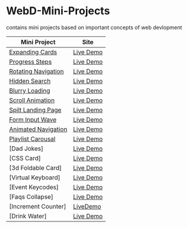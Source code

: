 # WebD-Mini-Projects
contains mini projects based on important concepts of web devlopment

| Mini Project  | Site          |
| ------------- | ------------- |
| [Expanding Cards](https://github.com/Shiw2807/WebD-Mini-Projects/tree/main/Day01_Expanding%20Cards) | [Live Demo](https://day01-expanding-cardss.netlify.app/)   |
| [Progress Steps](https://github.com/Shiw2807/WebD-Mini-Projects/tree/main/Day02_Progress%20Steps)  | [Live Demo](https://day02-progress-steps.netlify.app/)   |
| [Rotating Navigation](https://github.com/Shiw2807/WebD-Mini-Projects/tree/main/Day03_RotatingNavigation) | [Live Demo](https://day03-rotating-navigation-animation.netlify.app/) |
| [Hidden Search](https://github.com/Shiw2807/WebD-Mini-Projects/tree/main/Day04_HiddenSearch) | [Live Demo](https://day04-hidden-search.netlify.app/)  |
| [Blurry Loading](https://github.com/Shiw2807/WebD-Mini-Projects/tree/main/Day05_BlurryLoading) | [Live Demo](https://day05-blurry-loading.netlify.app/) | 
| [Scroll Animation](https://github.com/Shiw2807/WebD-Mini-Projects/tree/main/Day06_ScrollAnimation) | [Live Demo](https://day06-scroll-animation.netlify.app/)  |
| [Spilt Landing Page](https://github.com/Shiw2807/WebD-Mini-Projects/tree/main/Day07_SplitLandingPage) | [Live Demo](https://day07-split-landing-pagee.netlify.app/) |
| [Form Input Wave](https://github.com/Shiw2807/WebD-Mini-Projects/tree/main/Day08_Form_Input_Wave) | [Live Demo](https://day08-form-inputt-wave.netlify.app/) |
| [Animated Navigation](https://github.com/Shiw2807/WebD-Mini-Projects/tree/main/Day09_Animated_Navigation) | [Live Demo](https://day09-animated-navigation.netlify.app/) |
| [Playlist Carousal](https://github.com/Shiw2807/WebD-Mini-Projects/tree/main/Day10_Carousal) | [Live Demo](https://day10-playlist-carousal.netlify.app/) |
| [Dad Jokes] | [Live Demo](https://day11-dad-jokes.netlify.app/) |
| [CSS Card]  | [Live Demo](https://day12-css-card.netlify.app/) |
| [3d Foldable Card] | [Live Demo](https://day13-3d-foldable-card.netlify.app/) |
| [Virtual Keyboard] | [Live Demo](https://day14-virtual-keyboard.netlify.app/) |
| [Event Keycodes] | [Live Demo](https://day15-event-keycodes.netlify.app/) |
| [Faqs Collapse]  | [Live Demo](https://day16-faqs-collapse.netlify.app/) |
| [Increment Counter] | [LiveDemo](https://day17-increment-counter.netlify.app/) |
| [Drink Water] | [Live Demo](https://day18-drink-water.netlify.app/) |


